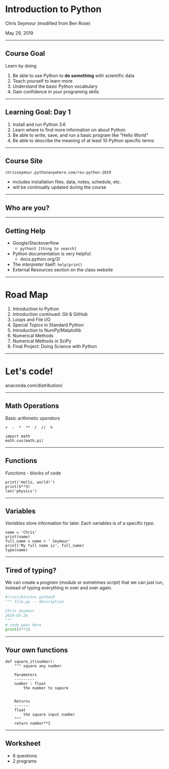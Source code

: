 <!-- $theme: default -->

# Introduction to Python

Chris Seymour
(modified from Ben Rose)

May 29, 2019

<!-- 
- I've been using python for about 7 years
- My research
-->

---

## Course Goal

Learn by doing

1. Be able to use Python to **do something** with scientific data
2. Teach yourself to learn more
3. Understand the basic Python vocabulary
5. Gain confidence in your programing skills

<!--
- A self-help class
- 
- Will start with a language foundation
	- Python terms will be italics
	- Then add python best practices
	- Then data!
- We'll use live coding interspersed with you doing individual and pair coding
- Worksheets
- Notes/presentations will be available
- More information on website 
-->

---
## Learning Goal: Day 1

1. Install and run Python 3.6
3. Learn where to find more information on about Python
2. Be able to write, save, and run a basic program like "Hello World"
5. Be able to describe the meaning of at least 10 Python specific terms

---

## Course Site

`chrisseymour.pythonanywhere.com/reu-python-2019`

- includes installation files, data, notes, schedule, etc.
- will be continually updated during the course

---

## Who are you?

<!--
- Research interests?
- Tech related interests?
- Programing skills
- Trade phone numbers
-->

---

## Getting Help

- Google/Stackoverflow 
    - `python3 [thing to search]` 
- Python documentation is very helpful: 
    - docs.python.org/3/
- The *interpreter* itself: `help(print)`
- External Resources section on the class website

<!--
- Course Goal 2: "Teach yourself to learn more"
- Class Goal: "Learn where to find more information on about Python"
- You will need this for the worksheet
-->


---

# Road Map

1. Introduction to Python
1. Introduction continued: Git & GitHub
1. Loops and File I/O
1. Special Topics in Standard Python
1. Introduction to NumPy/Matplotlib
1. Numerical Methods
1. Numerical Methods in SciPy
1. Final Project: Doing Science with Python

---

# Let's code!

anaconda.com/distribution/


<!--
- Class Goal: "Install and run Python 3.6"
-->


---

## Math Operations

Basic arithmetic *operators*

```
+  -  *  **  /  //  %

import math
math.cos(math.pi)
```

<!--
5:00 PM
- What are each of these operators?
- Just numbers?
- Class Goal: "Be able to describe the meaning of at least 10 Python specific terms"
-->

---

## Functions

*Functions* - blocks of code

```
print('Hello, world!')
print(5**3)
len('physics')
```

<!--
- Useful blocks of code
- Build in or you can write your own
- Class Goal: "Be able to describe the meaning of at least 10 Python specific terms"
-->

---

## Variables

*Variables* store information for later.
Each variables is of a specific *type*.

```
name = 'Chris'
print(name)
full_name = name + ' Seymour'
print('My full name is', full_name)
type(name)
```

<!--
- operators can change!
- dynamic type
- Class Goal: "Be able to describe the meaning of at least 10 Python specific terms"
-->

---

## Tired of typing?

We can create a *program* (*module* or sometimes *script*) that we can just run, instead of typing everything in over and over again.

```python
#!/usr/bin/env python3
""" file.py -- description

Chris Seymour
2019-05-29
"""
# code goes here
print(5**2)
```

<!--
- module vs script
- Module docstring
- author, date, description, usage, program language?
- Class Goal: "Be able to describe the meaning of at least 10 Python specific terms"
-->

---

## Your own functions

```
def square_it(number):
    """ square any number
    
    Parameters
    ---------
    number : float
    	the number to sqaure


    Returns
    -------
    float
    	the square input number
    """
    return number**2
```

<!--
- def keyword
- :
- docstring
	- Parameters
		- name
		- type
		- description
	- Returns
		- no name!
- return keyword 
- Class Goal: "Be able to describe the meaning of at least 10 Python specific terms"
-->

---

## Worksheet 

* 6 questions
* 2 programs

<!--
5:30
- Class Goal: "Be able to write, save, and run a basic program like 'Hello World'"
- Class Goal: "Be able to describe the meaning of at least 10 Python specific terms"
- Course Goal: "Gain confidence in your programing skills"
-->
